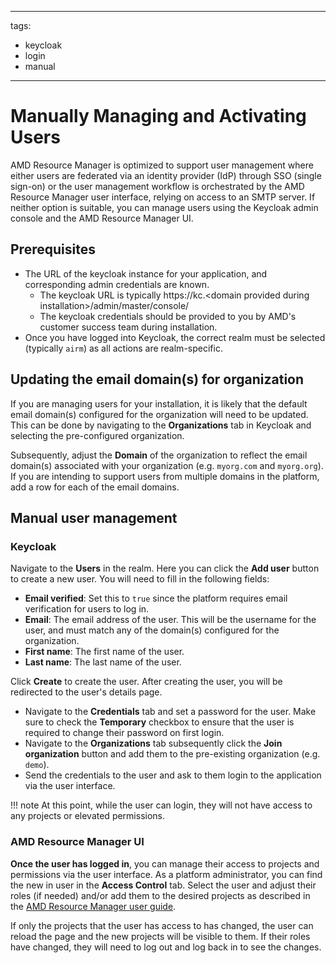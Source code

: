 <!--
Copyright © Advanced Micro Devices, Inc., or its affiliates.

SPDX-License-Identifier: MIT
-->

---
tags:
  - keycloak
  - login
  - manual
---

# Manually Managing and Activating Users

AMD Resource Manager is optimized to support user management where either users are federated via an identity provider (IdP) through SSO (single sign-on) or the user management workflow is orchestrated by the AMD Resource Manager user interface, relying on access to an SMTP server. If neither option is suitable, you can manage users using the Keycloak admin console and the AMD Resource Manager UI.

## Prerequisites

- The URL of the keycloak instance for your application, and corresponding admin credentials are known.
  - The keycloak URL is typically https://kc.&lt;domain provided during installation&gt;/admin/master/console/
  - The keycloak credentials should be provided to you by AMD's customer success team during installation.
- Once you have logged into Keycloak, the correct realm must be selected (typically `airm`) as all actions are realm-specific.

## Updating the email domain(s) for organization

If you are managing users for your installation, it is likely that the default email domain(s) configured for the organization will need to be updated. This can be done by navigating to the **Organizations** tab in Keycloak and selecting the pre-configured organization.

Subsequently, adjust the **Domain** of the organization to reflect the email domain(s) associated with your organization (e.g. `myorg.com` and `myorg.org`). If you are intending to support users from multiple domains in the platform, add a row for each of the email domains.

## Manual user management

### Keycloak

Navigate to the **Users** in the realm. Here you can click the **Add user** button to create a new user. You will need to fill in the following fields:

- **Email verified**: Set this to `true` since the platform requires email verification for users to log in.
- **Email**: The email address of the user. This will be the username for the user, and must match any of the domain(s) configured for the organization.
- **First name**: The first name of the user.
- **Last name**: The last name of the user.

Click **Create** to create the user. After creating the user, you will be redirected to the user's details page.

- Navigate to the **Credentials** tab and set a password for the user. Make sure to check the **Temporary** checkbox to ensure that the user is required to change their password on first login.
- Navigate to the **Organizations** tab subsequently click the **Join organization** button and add them to the pre-existing organization (e.g. `demo`).
- Send the credentials to the user and ask to them login to the application via the user interface.

!!! note
    At this point, while the user can login, they will not have access to any projects or elevated permissions.

### AMD Resource Manager UI

**Once the user has logged in**, you can manage their access to projects and permissions via the user interface. As a platform administrator, you can find the new in user in the **Access Control** tab. Select the user and adjust their roles (if needed) and/or add them to the desired projects as described in the [AMD Resource Manager user guide](../../resource-manager/users/manage-users/#user-view).

If only the projects that the user has access to has changed, the user can reload the page and the new projects will be visible to them. If their roles have changed, they will need to log out and log back in to see the changes.
